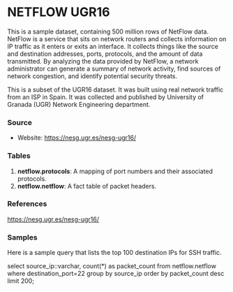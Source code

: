 # NETFLOW UGR16

This is a sample dataset, containing 500 million rows of NetFlow data.  NetFlow is a service that sits on network routers and collects information on IP traffic as it enters or exits an interface.  It collects things like the source and destination addresses, ports, protocols, and the amount of data transmitted.  By analyzing the data provided by NetFlow, a network administrator can generate a summary of network activity, find sources of network congestion, and identify potential security threats.

This is a subset of the UGR16 dataset.   It was built using real network traffic from an ISP in Spain.  It was collected and published by University of Granada (UGR) Network Engineering department.


### Source

 * Website: https://nesg.ugr.es/nesg-ugr16/

### Tables

 1. **netflow.protocols**: A mapping of port numbers and their associated protocols. 
 2. **netflow.netflow**: A fact table of packet headers.

### References


 https://nesg.ugr.es/nesg-ugr16/

### Samples

  Here is a sample query that lists the top 100 destination IPs for SSH traffic. 

  select source_ip::varchar, count(*) as packet_count 
  from netflow.netflow
  where destination_port=22 
  group by source_ip 
  order by packet_count desc 
  limit 200;

